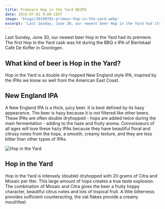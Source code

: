 ```yaml
---
title: Premiere Hop in the Yard NEIPA
date: 2019-07-01 9:00 CEST
image: 'blogs/20190701-primeur-hop-in-the-yard.webp'
excerpt: "Last Sunday, June 30, our newest beer Hop in the Yard had its premiere. The first Hop in the Yard cask was hit during the BBQ x IPA of Bierlokaal Café De Koffer in Groningen."
---
```


Last Sunday, June 30, our newest beer Hop in the Yard had its premiere. The first Hop in the Yard cask was hit during the BBQ x IPA of Bierlokaal Café De Koffer in Groningen.

## What kind of beer is Hop in the Yard?
Hop in the Yard is a double dry-hopped New England style IPA, inspired by the IPAs we know so well from the American East Coast.

## New England IPA
A New England IPA is a thick, juicy beer. It is best defined by its hazy appearance. The beer is hazy because it is not filtered like other beers. These IPAs are often double dryhopped - hops are added twice during the main fermentation - adding to the haze and fruity aroma. Connoisseurs of all ages will love these hazy IPAs because they have beautiful floral and citrusy notes from the hops, a smooth, creamy texture, and they are less bitter than other types of IPAs.

![Hop in the Yard](/assets/images/blogs/20190701-proper-glassware.jpg)

## Hop in the Yard
Hop in the Yard is intensely (double) dryhopped with 20 grams of Citra and Mosaic per liter. This large amount of hops creates a true taste explosion. The combination of Mosaic and Citra gives the beer a fruity hoppy character, beautiful citrus notes and lots of tropical fruit. A little bitterness provides sufficient counteracting, the oat flakes provide a creamy mouthfeel.